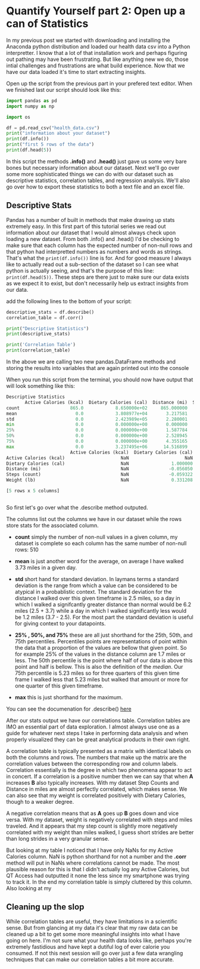 
# Quantify Yourself part 2: Open up a can of Statistics

In my previous post we started with downloading and installing the Anaconda python distribution and loaded our health data csv into a Python interpretter. I know that a lot of that installation work and perhaps figuring out pathing may have been frustrating. But like anything new we do, those intial challenges and frustrations are what build experience. 
Now that we have our data loaded it's time to start extracting insights. 

Open up the script from the previous part in your prefered text editor. 
When we finished last our script should look like this:

```python
import pandas as pd
import numpy as np

import os

df = pd.read_csv("health_data.csv")
print("information about your dataset")
print(df.info())
print("first 5 rows of the data")
print(df.head(5))

```

In this script the methods **.info()** and **.head()** just gave us some very bare bones but necessary information about our dataset. Next we'll go over some more sophisticated 
things we can do with our dataset such as descriptive statistics, correlation tables, and regression analysis. We'll also go over how to export these statistics to both a text file and an excel file. 

## Descriptive Stats
Pandas has a number of built in methods that make drawing up stats extremely easy. In this first part of this tutorial series we read out information about our dataset that I would almost always check upon loading a new dataset. From both .info() and .head() I'd be checking to make sure that each column has the expected number of non-null rows and that python had interpretted numbers as numbers and words as strings. That's what the ```print(df.info())``` line is for. And for good measure I always like to actually read out a sub-section of the dataset so I can see what python is actually seeing, and that's the purpose of this line: ```print(df.head(5))```. These steps are there just to make sure our data exists as we expect it to exist, but don't necessarily help us extract insights from our data. 

add the following lines to the bottom of your script:

```python
descriptive_stats = df.describe()
correlation_table = df.corr()

print("Descriptive Statistics")
print(descriptive_stats)

print('Correlation Table')
print(correlation_table)
```

In the above we are calling two new pandas.DataFrame methods and storing the results into variables that are again printed out into the console

When you run this script from the terminal, you should now have output that will look something like this:

```python
Descriptive Statistics
       Active Calories (kcal)  Dietary Calories (cal)  Distance (mi)  Steps (count)  Weight (lb)
count                   865.0            8.650000e+02     865.000000     865.000000   865.000000
mean                      0.0            3.808977e+04       3.217581    8109.345665     6.620182
std                       0.0            2.423989e+05       2.280001    5513.771349    36.219423
min                       0.0            0.000000e+00       0.000000       0.000000     0.000000
25%                       0.0            0.000000e+00       1.587784    4212.000000     0.000000
50%                       0.0            0.000000e+00       2.528945    6545.494470     0.000000
75%                       0.0            0.000000e+00       4.355165   10733.765974     0.000000
max                       0.0            3.237495e+06      14.516899   33195.107360   208.600000
                        Active Calories (kcal)  Dietary Calories (cal)     ...       Steps (count)  Weight (lb)
Active Calories (kcal)                     NaN                     NaN     ...                 NaN          NaN
Dietary Calories (cal)                     NaN                1.000000     ...           -0.059322     0.331208
Distance (mi)                              NaN               -0.056050     ...            0.988516    -0.076882
Steps (count)                              NaN               -0.059322     ...            1.000000    -0.093157
Weight (lb)                                NaN                0.331208     ...           -0.093157     1.000000

[5 rows x 5 columns]



```
So first let's go over what the .describe method outputed. 

The columns list out the columns we have in our dataset while the rows store stats for the associated column. 
* **count** simply the number of non-null values in a given column, my dataset is complete so each column has the same number of non-null rows: 510

* **mean** is just another word for the average, on average I have walked 3.73 miles in a given day.

* **std** short hand for standard deviation. In laymans terms a standard deviation is the range from which a value can be considered to be atypical in a probablistic context. The standard deviation for the distance I walked over this given timeframe is 2.5 miles, so a day in which I walked a signifcantly greater distance than normal would be 6.2 miles (2.5 + 3.7) while a day in which I walked significantly less would be 1.2 miles (3.7 - 2.5). For the most part the standard deviation is useful for giving context to your datapoints. 

* **25% , 50%, and 75%** these are all just shorthand for the 25th, 50th, and 75th percentiles. Percentiles points are representations of point within the data that a proportion of the values are bellow that given point. So for example 25% of the values in the distance column are 1.7 miles or less. The 50th percentile is the point where half of our data is above this point and half is bellow. This is also the definition of the *median*. Our 75th percentile is 5.23 miles so for three quarters of this given time frame I walked less that 5.23 miles but walked that amount or more for one quarter of this given timeframe. 

* **max** this is just shorthand for the maximum.  

You can see the documenation for .describe() [here](https://pandas.pydata.org/pandas-docs/stable/generated/pandas.DataFrame.describe.html)

After our stats output we have our correlations table. Correlation tables are IMO an essential part of data exploration. I almost always use one as a guide for whatever next steps I take in performing data analysis and when properly visualized they can be great analytical products in their own right.

A correlation table is typically presented as a matrix with identical labels on both the columns and rows. The numbers that make up the matrix are the correlation values between the corresponding row and column labels. Correlation essentially is the degree in which two phenomena appear to act in concert. If a correlation is a positive number then we can say that when **A** increases **B** also typically increases. With my dataset Step Counts and Distance in miles are almost perfectly correlated, which makes sense. We can also see that my weight is correlated positively with Dietary Calories, though to a weaker degree. 

A negative correlation means that as **A** goes up **B** goes down and vice versa. With my dataset, weight is negatively correlated with steps and miles traveled. And it appears that my step count is slightly more negatively correlated with my weight than miles walked, I guess short strides are better than long strides in a very granular sense.

But looking at my table I noticed that I have only NaNs for my Active Calories column. NaN is python shorthand for not a number and the **.corr** method will put in NaNs where correlations cannot be made. The most plausible reason for this is that I didn't actually log any Active Calories, but QT Access had outputted it none the less since my smartphone was trying to track it. In the end my correlation table is simply cluttered by this column. Also looking at my 


## Cleaning up the slop
While correlation tables are useful, they have limitations in a scientific sense. But from glancing at my data it's clear that my raw data can be cleaned up a bit to get some more meaningful insights into what I have going on here. I'm not sure what your health data looks like, perhaps you're extremely fastidious and have kept a dutiful log of ever calorie you consumed. If not this next session will go over just a few data wrangling techniques that can make our correlation tables a bit more accurate.
